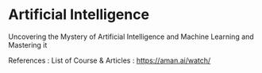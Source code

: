 # Artificial Intelligence
Uncovering the Mystery of Artificial Intelligence and Machine Learning and Mastering it

References : 
List of Course & Articles : https://aman.ai/watch/
